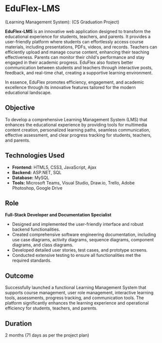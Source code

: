 # EduFlex-LMS
(Learning Management System):  (CS Graduation Project)

**EduFlex-LMS** is an innovative web application designed to transform the educational experience for students, teachers, and parents. It provides a user-friendly platform where students can effortlessly access course materials, including presentations, PDFs, videos, and records. Teachers can efficiently upload and manage course content, enhancing their teaching effectiveness. Parents can monitor their child's performance and stay engaged in their academic progress. EduFlex also fosters better communication between students and teachers through interactive posts, feedback, and real-time chat, creating a supportive learning environment.

In essence, EduFlex promotes efficiency, engagement, and academic excellence through its innovative features tailored for the modern educational landscape.

## Objective
To develop a comprehensive Learning Management System (LMS) that enhances the educational experience by providing tools for multimedia content creation, personalized learning paths, seamless communication, effective assessment, and clear progress tracking for students, teachers, and parents.

## Technologies Used
- **Frontend:** HTML5, CSS3, JavaScript, Ajax
- **Backend:** ASP.NET, SQL
- **Database:** MySQL
- **Tools:** Microsoft Teams, Visual Studio, Draw.io, Trello, Adobe Photoshop, Google Drive

## Role
**Full-Stack Developer and Documentation Specialist**
- Designed and implemented the user-friendly interface and robust backend functionalities.
- Created comprehensive software engineering documentation, including use case diagrams, activity diagrams, sequence diagrams, component diagrams, and class diagrams.
- Developed detailed user stories, test cases, and prototype screens.
- Conducted extensive testing to ensure all functionalities met the required standards.

## Outcome
Successfully launched a functional Learning Management System that supports course management, user role management, interactive learning tools, assessments, progress tracking, and communication tools. The platform significantly enhances the learning experience and operational efficiency for students, teachers, and parents.

## Duration
2 months (71 days as per the project plan)

